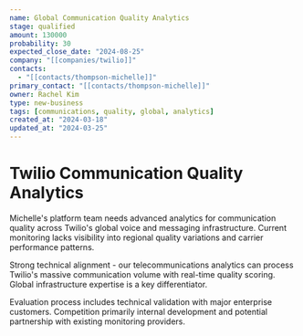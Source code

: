 ```yaml
---
name: Global Communication Quality Analytics
stage: qualified
amount: 130000
probability: 30
expected_close_date: "2024-08-25"
company: "[[companies/twilio]]"
contacts:
  - "[[contacts/thompson-michelle]]"
primary_contact: "[[contacts/thompson-michelle]]"
owner: Rachel Kim
type: new-business
tags: [communications, quality, global, analytics]
created_at: "2024-03-18"
updated_at: "2024-03-25"
---
```


# Twilio Communication Quality Analytics

Michelle's platform team needs advanced analytics for communication quality across Twilio's global voice and messaging infrastructure. Current monitoring lacks visibility into regional quality variations and carrier performance patterns.

Strong technical alignment - our telecommunications analytics can process Twilio's massive communication volume with real-time quality scoring. Global infrastructure expertise is a key differentiator.

Evaluation process includes technical validation with major enterprise customers. Competition primarily internal development and potential partnership with existing monitoring providers.